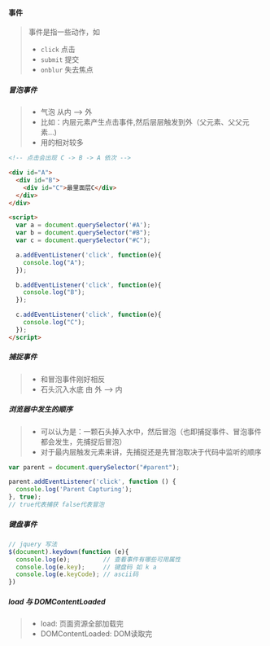 #### 事件
> 事件是指一些动作，如
> - `click` 点击
> - `submit` 提交
> - `onblur` 失去焦点

##### 冒泡事件
> - 气泡 从内 --> 外
> - 比如：内层元素产生点击事件,然后层层触发到外（父元素、父父元素...)
> - 用的相对较多

```html
<!-- 点击会出现 C -> B -> A 依次 -->

<div id="A">
  <div id="B">
    <div id="C">最里面层C</div>
  </div>  
</div>

<script>
  var a = document.querySelector('#A');
  var b = document.querySelector("#B");
  var c = document.querySelector("#C");

  a.addEventListener('click', function(e){
    console.log("A");
  });

  b.addEventListener('click', function(e){
    console.log("B");
  });

  c.addEventListener('click', function(e){
    console.log("C");
  });
</script>
```

##### 捕捉事件
> - 和冒泡事件刚好相反
> - 石头沉入水底 由 外 --> 内

##### 浏览器中发生的顺序
> - 可以认为是：一颗石头掉入水中，然后冒泡（也即捕捉事件、冒泡事件都会发生，先捕捉后冒泡）
> - 对于最内层触发元素来讲，先捕捉还是先冒泡取决于代码中监听的顺序

```js
var parent = document.querySelector("#parent");

parent.addEventListener('click', function () {
  console.log('Parent Capturing');
}, true);
// true代表捕获 false代表冒泡
```


##### 键盘事件
```js
// jquery 写法
$(document).keydown(function (e){
  console.log(e);         // 查看事件有哪些可用属性
  console.log(e.key);     // 键盘码 如 k a 
  console.log(e.keyCode); // ascii码 
})
```

##### load 与 DOMContentLoaded
> - load: 页面资源全部加载完
> - DOMContentLoaded: DOM读取完






